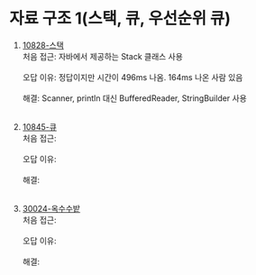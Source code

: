 # 자료 구조 1(스택, 큐, 우선순위 큐)

1. [10828-스택](https://www.acmicpc.net/problem/10828)
   <br>
   처음 접근: 자바에서 제공하는 Stack 클래스 사용
   <br><br>
   오답 이유: 정답이지만 시간이 496ms 나옴. 164ms 나온 사람 있음
   <br><br>
   해결: Scanner, println 대신 BufferedReader, StringBuilder 사용
   <br><br>

2. [10845-큐](https://www.acmicpc.net/problem/10845)
   <br>
   처음 접근:
   <br><br>
   오답 이유:
   <br><br>
   해결:
   <br><br>

3. [30024-옥수수밭](https://www.acmicpc.net/problem/30024)
   <br>
   처음 접근:
   <br><br>
   오답 이유:
   <br><br>
   해결:
   <br><br>
